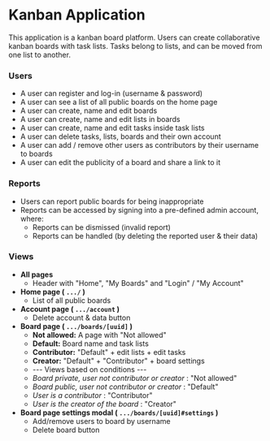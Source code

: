 # Kanban Application

This application is a kanban board platform.
Users can create collaborative kanban boards with task lists.
Tasks belong to lists, and can be moved from one list to another.

### Users
- A user can register and log-in (username & password)
- A user can see a list of all public boards on the home page
- A user can create, name and edit boards
- A user can create, name and edit lists in boards
- A user can create, name and edit tasks inside task lists
- A user can delete tasks, lists, boards and their own account
- A user can add / remove other users as contributors by their username to boards
- A user can edit the publicity of a board and share a link to it

### Reports
- Users can report public boards for being inappropriate
- Reports can be accessed by signing into a pre-defined admin account, where:
	- Reports can be dismissed (invalid report)
	- Reports can be handled (by deleting the reported user & their data)

### Views
* **All pages**
	* Header with "Home", "My Boards" and "Login" / "My Account"
* **Home page ( `.../` )**
	* List of all public boards
* **Account page ( `.../account` )**
	* Delete account & data button
* **Board page ( `.../boards/[uuid]` )**
	* **Not allowed:** A page with "Not allowed"
	* **Default:** Board name and task lists
	* **Contributor:** "Default" + edit lists + edit tasks
 	* **Creator:** "Default" + "Contributor" + board settings
 	* --- Views based on conditions ---
 	* *Board private, user not contributor or creator* : "Not allowed"
 	* *Board public, user not contributor or creator* : "Default"
 	* *User is a contributor* : "Contributor"
 	* *User is the creator of the board* : "Creator"
* **Board page settings modal ( `.../boards/[uuid]#settings` )**
	* Add/remove users to board by username
	* Delete board button
